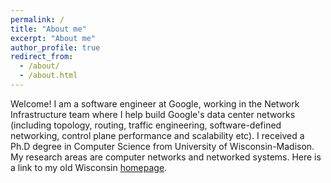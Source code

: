 ```yaml
---
permalink: /
title: "About me"
excerpt: "About me"
author_profile: true
redirect_from: 
  - /about/
  - /about.html
---
```


Welcome! I am a software engineer at Google, working in the Network Infrastructure team where I help build Google's data center networks (including topology, routing, traffic engineering, software-defined networking, control plane performance and scalability etc). I received a Ph.D degree in Computer Science from University of Wisconsin-Madison. My research areas are computer networks and networked systems. 
Here is a link to my old Wisconsin [homepage](https://pages.cs.wisc.edu/~keqhe/).
